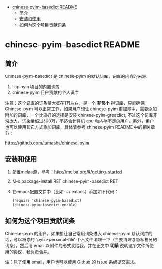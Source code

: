 - [chinese-pyim-basedict README](#chinese-pyim-basedict-readme)
  - [简介](#简介)
  - [安装和使用](#安装和使用)
  - [如何为这个项目贡献词条](#如何为这个项目贡献词条)

# chinese-pyim-basedict README<a id="orgf6d2230"></a>

## 简介<a id="org2721a98"></a>

Chinese-pyim-basedict 是 chinese-pyim 的默认词库，词库的内容的来源:

1.  libpinyin 项目的内置词库
2.  chinese-pyim 用户贡献的个人词库

注意：这个词库的词条量大概在1万左右，是一个 **非常小** 得词库，只能确保 Chinese-pyim
可以正常工作，如果用户想让 chinese-pyim 更加顺手，需要添加附加的词库，一个比较好的选择是安装 chinese-pyim-greatdict, 不过这个词库非常庞大，词条量超过300万，不适合计算机 cpu 和内存不足的用户。另外，用户也可以使用其它方式添加词库，具体请参考 chinese-pyim README 中的相关章节：

<https://github.com/tumashu/chinese-pyim>

## 安装和使用<a id="orga807988"></a>

1.  配置melpa源，参考：<http://melpa.org/#/getting-started>
2.  M-x package-install RET chinese-pyim-basedict RET
3.  在emacs配置文件中（比如: ~/.emacs）添加如下代码：

        (require 'chinese-pyim-basedict)
        (chinese-pyim-basedict-enable)

## 如何为这个项目贡献词条<a id="org7ed8f78"></a>

Chinese-pyim 的用户，如果想让自己常用词条进入 chinese-pyim 默认词库的话，可以将您的 \`pyim-personal-file' 个人文件清理一下（主要清理与隐私相关的词条），然后用 email 以附件的形式发给我，并在正文中 **明确** 说明这个文件所使用的协议，我负责合并。

注：除了使用 email，用户也可以使用 Github 的 issue 系统提交需求。
